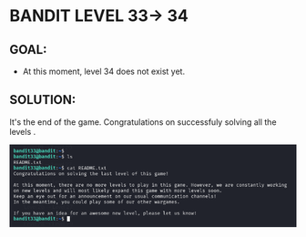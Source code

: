 # BANDIT LEVEL 33-> 34


## GOAL:

- At this moment, level 34 does not exist yet.

## SOLUTION:

It's the end of the game. Congratulations on successfuly solving all the levels .

![bandit34.1](./images/bandit34.1.png "Bandit34.1")

